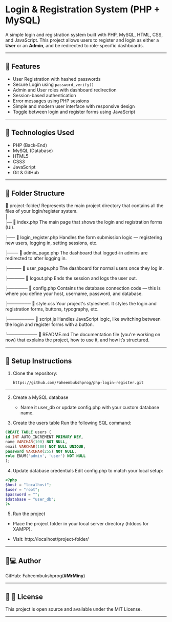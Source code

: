 # Login & Registration System (PHP + MySQL)

A simple login and registration system built with PHP, MySQL, HTML, CSS, and JavaScript. This project allows users to register and login as either a **User** or an **Admin**, and be redirected to role-specific dashboards.

---

## 🌟 Features

- User Registration with hashed passwords
- Secure Login using `password_verify()`
- Admin and User roles with dashboard redirection
- Session-based authentication
- Error messages using PHP sessions
- Simple and modern user interface with responsive design
- Toggle between login and register forms using JavaScript

---

## 🚀 Technologies Used

- PHP (Back-End)
- MySQL (Database)
- HTML5
- CSS3
- JavaScript
- Git & GitHub

---

## 📁 Folder Structure

📂 project-folder/
Represents the main project directory that contains all the files of your login/register system.    
│  
├─ 📄 index.php
The main page that shows the login and registration forms (UI).  

├── 📄 login_register.php
Handles the form submission logic — registering new users, logging in, setting sessions, etc.
  
├─── 📄 admin_page.php
The dashboard that logged-in admins are redirected to after logging in.
  
├──── 📄 user_page.php
The dashboard for normal users once they log in.
  
├───── 📄 logout.php
Ends the session and logs the user out.

├────── 📄 config.php
Contains the database connection code — this is where you define your host, username, password, and database.  

├─────── 🎨 style.css
Your project's stylesheet. It styles the login and registration forms, buttons, typography, etc.  

├──────── 🧠 script.js
Handles JavaScript logic, like switching between the login and register forms with a button.  

└───────── 📘 README.md
The documentation file (you're working on now) that explains the project, how to use it, and how it’s structured.    


---

## 🔧 Setup Instructions

1. Clone the repository:
   ```bash
   https://github.com/Faheembukshprog/php-login-register.git

 ---

2. Create a MySQL database

    * Name it user_db or update config.php with your custom database name.

3. Create the users table
Run the following SQL command:

  ```sql
CREATE TABLE users (
  id INT AUTO_INCREMENT PRIMARY KEY,
  name VARCHAR(100) NOT NULL,
  email VARCHAR(100) NOT NULL UNIQUE,
  password VARCHAR(255) NOT NULL,
  role ENUM('admin', 'user') NOT NULL
);
  ```


4. Update database credentials
Edit config.php to match your local setup:

```php
<?php
$host = "localhost";
$user = "root";
$password = "";
$database = "user_db";
?>
```
5. Run the project

  * Place the project folder in your local server directory (htdocs for XAMPP).

  * Visit: http://localhost/project-folder/
---
  
  

## 👤💻 Author
GitHub: Faheembukshprog(**#MrMiny**)
  
  
---
  
  
## 📜 🪪 License
This project is open source and available under the MIT License.
  
  
  
---


